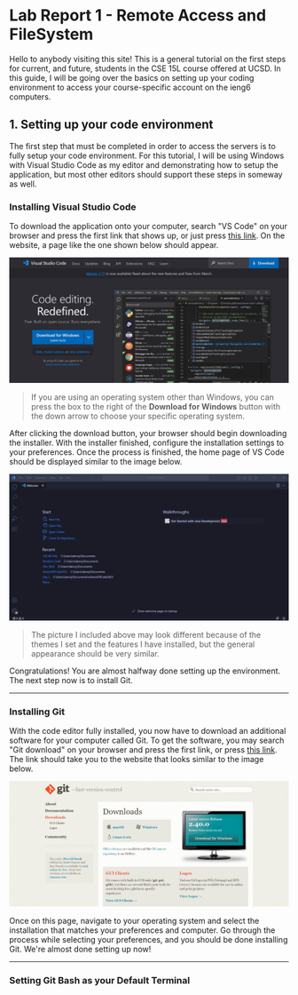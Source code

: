 # Lab Report 1 - Remote Access and FileSystem 
Hello to anybody visiting this site! This is a general tutorial on the first steps for current, and future, students in the CSE 15L course offered at UCSD. In this guide, I will be going over the basics on setting up your coding environment to access your course-specific account on the ieng6 computers.  

## 1. Setting up your code environment
The first step that must be completed in order to access the servers is to fully setup your code environment. For this tutorial, I will be using Windows with Visual Studio Code as my editor and demonstrating how to setup the application, but most other editors should support these steps in someway as well.  

### Installing Visual Studio Code
To download the application onto your computer, search "VS Code" on your browser and press the first link that shows up, or just press 
[this link](https://code.visualstudio.com/). On the website, a page like the one shown below should appear.

![Image](vscodedl.jpg)

> If you are using an operating system other than Windows, you can press the box to the right of the **Download for Windows** button with the down arrow to choose your specific operating system.

After clicking the download button, your browser should begin downloading the installer. With the installer finished, configure the installation settings to your preferences. Once the process is finished, the home page of VS Code should be displayed similar to the image below.

![Image](vscodehomepage.jpg)

> The picture I included above may look different because of the themes I set and the features I have installed, but the general appearance should be very similar.

Congratulations! You are almost halfway done setting up the environment. The next step now is to install Git.
___

### Installing Git
With the code editor fully installed, you now have to download an additional software for your computer called Git. To get the software, you may search "Git download" on your browser and press the first link, or press [this link](https://git-scm.com/downloads). The link should take you to the website that looks similar to the image below.

![Image](gitdl.jpg)

Once on this page, navigate to your operating system and select the installation that matches your preferences and computer. Go through the process while selecting your preferences, and you should be done installing Git. We're almost done setting up now!
___
### Setting Git Bash as your Default Terminal

